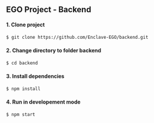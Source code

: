 ## EGO Project - Backend

#### 1. Clone project

```bash
$ git clone https://github.com/Enclave-EGO/backend.git
```

#### 2. Change directory to folder backend

```bash
$ cd backend
```

#### 3. Install dependencies

```bash
$ npm install
```

#### 4. Run in developement mode

```bash
$ npm start
```
